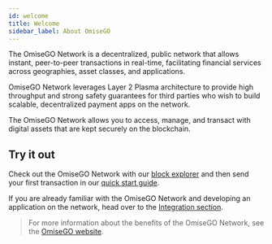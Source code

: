 ```yaml
---
id: welcome
title: Welcome
sidebar_label: About OmiseGO
---
```


The OmiseGO Network is a decentralized, public network that allows instant, peer-to-peer transactions in real-time, facilitating financial services across geographies, asset classes, and applications.

OmiseGO Network leverages Layer 2 Plasma architecture to provide high throughput and strong safety guarantees for third parties who wish to build scalable, decentralized payment apps on the network. 

The OmiseGO Network allows you to access, manage, and transact with digital assets that are kept securely on the blockchain. 

## Try it out

Check out the OmiseGO Network with our [block explorer](https://quest-pre-lumphini.omg.network/) and then send your first transaction in our [quick start guide](quick-start).

If you are already familiar with the OmiseGO Network and developing an application on the network, head over to the [Integration section](integration-introduction).

> For more information about the benefits of the OmiseGO Network, see the [OmiseGO website](https://omisego.co/network).
